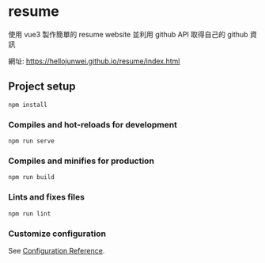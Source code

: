 # resume

使用 vue3 製作簡單的 resume website 並利用 github API 取得自己的 github 資訊

網址: https://hellojunwei.github.io/resume/index.html

## Project setup
```
npm install
```

### Compiles and hot-reloads for development
```
npm run serve
```

### Compiles and minifies for production
```
npm run build
```

### Lints and fixes files
```
npm run lint
```

### Customize configuration
See [Configuration Reference](https://cli.vuejs.org/config/).

